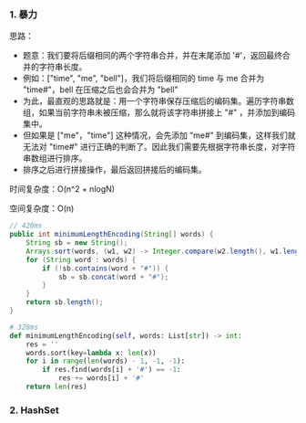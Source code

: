 ### 1. 暴力

思路：

* 题意：我们要将后缀相同的两个字符串合并，并在末尾添加 '#'，返回最终合并的字符串长度。
* 例如：["time", "me", "bell"]，我们将后缀相同的 time 与 me 合并为 "time#"，bell 在压缩之后也会合并为 "bell"
* 为此，最直观的思路就是：用一个字符串保存压缩后的编码集。遍历字符串数组，如果当前字符串未被压缩，那么就将该字符串拼接上 "#" ，并添加到编码集中。
* 但如果是 ["me"，"time"] 这种情况，会先添加 "me#" 到编码集，这样我们就无法对 "time#" 进行正确的判断了。因此我们需要先根据字符串长度，对字符串数组进行排序。
* 排序之后进行拼接操作，最后返回拼接后的编码集。

时间复杂度：O(n^2 + nlogN)

空间复杂度：O(n)

```java
// 420ms
public int minimumLengthEncoding(String[] words) {
    String sb = new String();
    Arrays.sort(words, (w1, w2) -> Integer.compare(w2.length(), w1.length()));
    for (String word : words) {
        if (!sb.contains(word + "#")) {
            sb = sb.concat(word + "#");
        }
    }
    return sb.length();
}
```

```python
# 328ms
def minimumLengthEncoding(self, words: List[str]) -> int:
    res = ''
    words.sort(key=lambda x: len(x))
    for i in range(len(words) - 1, -1, -1):
        if res.find(words[i] + '#') == -1:
            res += words[i] + '#'
    return len(res)
```



### 2. HashSet


